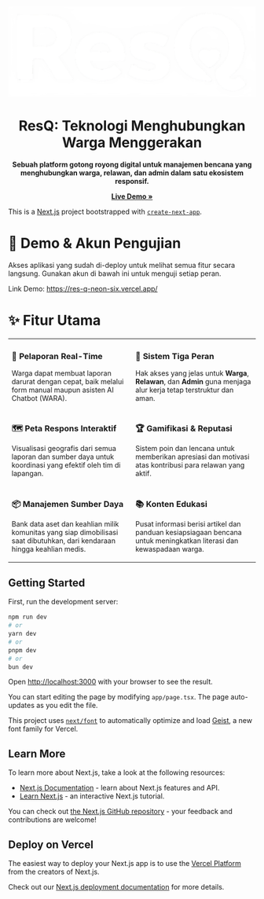<div align="center">
<img src="public/ResQLogoPutih.png" alt="ResQ" width="600"/>



<h1>ResQ: Teknologi Menghubungkan Warga Menggerakan</h1>
<p>
<strong>Sebuah platform gotong royong digital untuk manajemen bencana yang menghubungkan warga, relawan, dan admin dalam satu ekosistem responsif.</strong>
</p>



<a href="https://res-q-neon-six.vercel.app/"><strong>Live Demo »</strong></a>



</div>


This is a [Next.js](https://nextjs.org) project bootstrapped with [`create-next-app`](https://nextjs.org/docs/app/api-reference/cli/create-next-app).

# 🚀 Demo & Akun Pengujian

Akses aplikasi yang sudah di-deploy untuk melihat semua fitur secara langsung. Gunakan akun di bawah ini untuk menguji setiap peran.

Link Demo: https://res-q-neon-six.vercel.app/

# ✨ Fitur Utama

<table width="100%">
  <tr>
    <td width="50%" valign="top">
      <h3>🚨 Pelaporan Real-Time</h3>
      <p>Warga dapat membuat laporan darurat dengan cepat, baik melalui form manual maupun asisten AI Chatbot (WARA).</p>
    </td>
    <td width="50%" valign="top">
      <h3>👥 Sistem Tiga Peran</h3>
      <p>Hak akses yang jelas untuk <b>Warga</b>, <b>Relawan</b>, dan <b>Admin</b> guna menjaga alur kerja tetap terstruktur dan aman.</p>
    </td>
  </tr>
  <tr>
    <td width="50%" valign="top">
      <h3>🗺️ Peta Respons Interaktif</h3>
      <p>Visualisasi geografis dari semua laporan dan sumber daya untuk koordinasi yang efektif oleh tim di lapangan.</p>
    </td>
    <td width="50%" valign="top">
      <h3>🏆 Gamifikasi & Reputasi</h3>
      <p>Sistem poin dan lencana untuk memberikan apresiasi dan motivasi atas kontribusi para relawan yang aktif.</p>
    </td>
  </tr>
  <tr>
    <td width="50%" valign="top">
      <h3>📦 Manajemen Sumber Daya</h3>
      <p>Bank data aset dan keahlian milik komunitas yang siap dimobilisasi saat dibutuhkan, dari kendaraan hingga keahlian medis.</p>
    </td>
    <td width="50%" valign="top">
      <h3>📚 Konten Edukasi</h3>
      <p>Pusat informasi berisi artikel dan panduan kesiapsiagaan bencana untuk meningkatkan literasi dan kewaspadaan warga.</p>
    </td>
  </tr>
</table>









## Getting Started

First, run the development server:

```bash
npm run dev
# or
yarn dev
# or
pnpm dev
# or
bun dev
```

Open [http://localhost:3000](http://localhost:3000) with your browser to see the result.

You can start editing the page by modifying `app/page.tsx`. The page auto-updates as you edit the file.

This project uses [`next/font`](https://nextjs.org/docs/app/building-your-application/optimizing/fonts) to automatically optimize and load [Geist](https://vercel.com/font), a new font family for Vercel.

## Learn More

To learn more about Next.js, take a look at the following resources:

- [Next.js Documentation](https://nextjs.org/docs) - learn about Next.js features and API.
- [Learn Next.js](https://nextjs.org/learn) - an interactive Next.js tutorial.

You can check out [the Next.js GitHub repository](https://github.com/vercel/next.js) - your feedback and contributions are welcome!

## Deploy on Vercel

The easiest way to deploy your Next.js app is to use the [Vercel Platform](https://vercel.com/new?utm_medium=default-template&filter=next.js&utm_source=create-next-app&utm_campaign=create-next-app-readme) from the creators of Next.js.

Check out our [Next.js deployment documentation](https://nextjs.org/docs/app/building-your-application/deploying) for more details.
